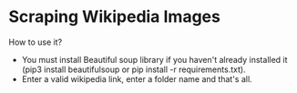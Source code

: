 # Scraping Wikipedia Images

How to use it?
- You must install Beautiful soup library if you haven't already installed it (pip3 install beautifulsoup or pip install -r requirements.txt).
- Enter a valid wikipedia link, enter a folder name and that's all.
